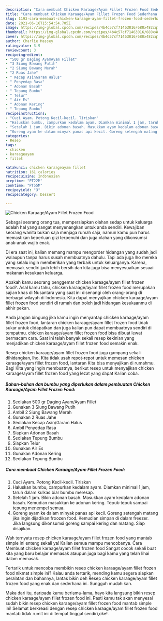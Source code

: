 ```yaml
---
description: "Cara membuat Chicken Karaage/Ayam Fillet Frozen Food Sederhana Untuk Jualan"
title: "Cara membuat Chicken Karaage/Ayam Fillet Frozen Food Sederhana Untuk Jualan"
slug: 1193-cara-membuat-chicken-karaage-ayam-fillet-frozen-food-sederhana-untuk-jualan
date: 2021-06-16T15:54:54.705Z
image: https://img-global.cpcdn.com/recipes/4b4c57cf71463016/680x482cq70/chicken-karaageayam-fillet-frozen-food-foto-resep-utama.jpg
thumbnail: https://img-global.cpcdn.com/recipes/4b4c57cf71463016/680x482cq70/chicken-karaageayam-fillet-frozen-food-foto-resep-utama.jpg
cover: https://img-global.cpcdn.com/recipes/4b4c57cf71463016/680x482cq70/chicken-karaageayam-fillet-frozen-food-foto-resep-utama.jpg
author: Charlie Massey
ratingvalue: 3.9
reviewcount: 3
recipeingredient:
- "500 gr Daging AyamAyam Fillet"
- "3 Siung Bawang Putih"
- "2 Siung Bawang Merah"
- "2 Ruas Jahe"
- " Kecap AsinGaram Halus"
- " Penyedap Rasa"
- " Adonan Basah"
- " Tepung Bumbu"
- " Telur"
- " Air Es"
- " Adonan Kering"
- " Tepung Bumbu"
recipeinstructions:
- "Cuci Ayam. Potong Kecil-kecil. Tiriskan"
- "Haluskan bumbu, campurkan kedalam ayam. Diamkan minimal 1 jam, taruh dalam kulkas biar bumbu meresap."
- "Setelah 1 jam. Bikin adonan basah. Masukkan ayam kedalam adonan basah. Kemudian masukkan ke adonan kering. Tepuk-tepuk sampai tepung menempel semua."
- "Goreng ayam ke dalam minyak panas api kecil. Goreng setengah matang jika ingin dijadikan froozen food. Kemudian simpan di dalam freezer. Jika langsung dikonsumsi goreng sampai kering dan matang. Siap disajikan."
categories:
- Resep
tags:
- chicken
- karaageayam
- fillet

katakunci: chicken karaageayam fillet 
nutrition: 161 calories
recipecuisine: Indonesian
preptime: "PT22M"
cooktime: "PT55M"
recipeyield: "3"
recipecategory: Dessert

---
```



![Chicken Karaage/Ayam Fillet Frozen Food](https://img-global.cpcdn.com/recipes/4b4c57cf71463016/680x482cq70/chicken-karaageayam-fillet-frozen-food-foto-resep-utama.jpg)

Sebagai seorang orang tua, mempersiapkan olahan sedap untuk keluarga adalah hal yang sangat menyenangkan untuk anda sendiri. Kewajiban seorang  wanita bukan saja menjaga rumah saja, namun kamu pun harus memastikan keperluan gizi terpenuhi dan juga olahan yang dikonsumsi anak-anak wajib enak.

Di era  saat ini, kalian memang mampu mengorder hidangan yang sudah jadi walaupun tanpa harus susah membuatnya dahulu. Tapi ada juga lho mereka yang selalu ingin memberikan yang terbaik untuk keluarganya. Karena, memasak sendiri jauh lebih bersih dan kita juga bisa menyesuaikan sesuai makanan kesukaan keluarga. 



Apakah kamu seorang penggemar chicken karaage/ayam fillet frozen food?. Asal kamu tahu, chicken karaage/ayam fillet frozen food merupakan sajian khas di Nusantara yang saat ini disenangi oleh orang-orang di berbagai wilayah di Indonesia. Kita dapat menyajikan chicken karaage/ayam fillet frozen food sendiri di rumah dan boleh jadi hidangan kesukaanmu di akhir pekan.

Anda jangan bingung jika kamu ingin menyantap chicken karaage/ayam fillet frozen food, lantaran chicken karaage/ayam fillet frozen food tidak sukar untuk didapatkan dan juga kalian pun dapat membuatnya sendiri di tempatmu. chicken karaage/ayam fillet frozen food bisa dibuat lewat bermacam cara. Saat ini telah banyak sekali resep kekinian yang menjadikan chicken karaage/ayam fillet frozen food semakin enak.

Resep chicken karaage/ayam fillet frozen food juga gampang sekali dihidangkan, lho. Kita tidak usah repot-repot untuk memesan chicken karaage/ayam fillet frozen food, lantaran Kita bisa menyajikan di rumahmu. Bagi Kita yang ingin membuatnya, berikut resep untuk menyajikan chicken karaage/ayam fillet frozen food yang lezat yang dapat Kalian coba.

<!--inarticleads1-->

##### Bahan-bahan dan bumbu yang diperlukan dalam pembuatan Chicken Karaage/Ayam Fillet Frozen Food:

1. Sediakan 500 gr Daging Ayam/Ayam Fillet
1. Gunakan 3 Siung Bawang Putih
1. Ambil 2 Siung Bawang Merah
1. Gunakan 2 Ruas Jahe
1. Sediakan  Kecap Asin/Garam Halus
1. Ambil  Penyedap Rasa
1. Siapkan  Adonan Basah
1. Sediakan  Tepung Bumbu
1. Siapkan  Telur
1. Gunakan  Air Es
1. Gunakan  Adonan Kering
1. Sediakan  Tepung Bumbu




<!--inarticleads2-->

##### Cara membuat Chicken Karaage/Ayam Fillet Frozen Food:

1. Cuci Ayam. Potong Kecil-kecil. Tiriskan
1. Haluskan bumbu, campurkan kedalam ayam. Diamkan minimal 1 jam, taruh dalam kulkas biar bumbu meresap.
1. Setelah 1 jam. Bikin adonan basah. Masukkan ayam kedalam adonan basah. Kemudian masukkan ke adonan kering. Tepuk-tepuk sampai tepung menempel semua.
1. Goreng ayam ke dalam minyak panas api kecil. Goreng setengah matang jika ingin dijadikan froozen food. Kemudian simpan di dalam freezer. Jika langsung dikonsumsi goreng sampai kering dan matang. Siap disajikan.




Wah ternyata resep chicken karaage/ayam fillet frozen food yang mantab simple ini enteng sekali ya! Kalian semua mampu mencobanya. Cara Membuat chicken karaage/ayam fillet frozen food Sangat cocok sekali buat kita yang baru belajar memasak ataupun juga bagi kamu yang telah lihai dalam memasak.

Tertarik untuk mencoba membikin resep chicken karaage/ayam fillet frozen food nikmat simple ini? Kalau anda tertarik, mending kamu segera siapkan peralatan dan bahannya, lantas bikin deh Resep chicken karaage/ayam fillet frozen food yang enak dan sederhana ini. Sungguh mudah kan. 

Maka dari itu, daripada kamu berlama-lama, hayo kita langsung bikin resep chicken karaage/ayam fillet frozen food ini. Pasti kamu tak akan menyesal sudah bikin resep chicken karaage/ayam fillet frozen food mantab simple ini! Selamat berkreasi dengan resep chicken karaage/ayam fillet frozen food mantab tidak rumit ini di tempat tinggal sendiri,oke!.

